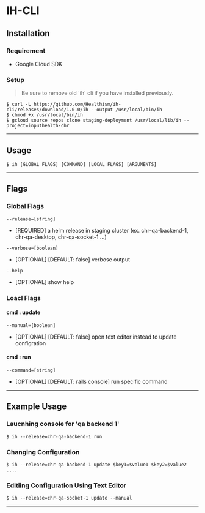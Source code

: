 # IH-CLI

## Installation

### Requirement

- Google Cloud SDK

### Setup
> Be sure to remove old 'ih' cli if you have installed previously. 

```
$ curl -L https://github.com/Healthism/ih-cli/releases/download/1.0.0/ih --output /usr/local/bin/ih
$ chmod +x /usr/local/bin/ih
$ gcloud source repos clone staging-deployment /usr/local/lib/ih --project=inputhealth-chr
```
---
## Usage

```
$ ih [GLOBAL FLAGS] [COMMAND] [LOCAL FLAGS] [ARGUMENTS]
```
---
## Flags
### Global Flags

```
--release=[string]
```
- [REQUIRED] a helm release in staging cluster (ex. chr-qa-backend-1, chr-qa-desktop, chr-qa-socket-1 ...)

```
--verbose=[boolean]
```
- [OPTIONAL] [DEFAULT: false] verbose output
```
--help
```
- [OPTIONAL] show help

### Loacl Flags
#### cmd : update
```
--manual=[boolean]
```
- [OPTIONAL] [DEFAULT: false] open text editor instead to update configration

#### cmd : run
```
--command=[string]
```
- [OPTIONAL] [DEFAULT: rails console] run specific command
---
## Example Usage

### Laucnhing console for 'qa backend 1'
```
$ ih --release=chr-qa-backend-1 run
```

### Changing Configuration
```
$ ih --release=chr-qa-backend-1 update $key1=$value1 $key2=$value2 ....
```

### Editiing Configuration Using Text Editor
```
$ ih --release=chr-qa-socket-1 update --manual
```
---